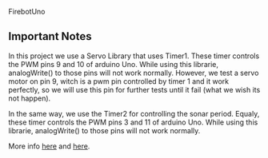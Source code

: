 FirebotUno

## Important Notes

In this project we use a Servo Library that uses Timer1. These timer controls the PWM pins 9 and 10 of arduino Uno. While using this librarie, analogWrite() to those pins will not work normally.
However, we test a servo motor on pin 9, witch is a pwm pin controlled by timer 1 and it work perfectly, so we will use this pin for further tests until it fail (what we wish its not happen).

In the same way, we use the Timer2 for controlling the sonar period. Equaly, these timer controls the PWM pins 3 and 11 of arduino Uno. While using this librarie, analogWrite() to those pins will not work normally.

More info [here](https://www.pjrc.com/teensy/td_libs_TimerOne.html) and [here](https://forum.arduino.cc/index.php?topic=328094.0).

